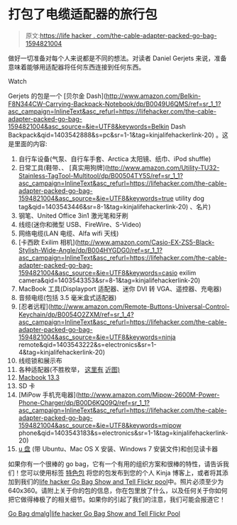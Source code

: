 # 打包了电缆适配器的旅行包

> 原文:[https://life hacker . com/the-cable-adapter-packed-go-bag-1594821004](https://lifehacker.com/the-cable-adapter-packed-go-bag-1594821004)

做好一切准备对每个人来说都是不同的想法。对读者 Daniel Gerjets 来说，准备意味着能够用适配器将任何东西连接到任何东西。

Watch

Gerjets 的包是一个 [贝尔金 Dash](http://www.amazon.com/Belkin-F8N344CW-Carrying-Backpack-Notebook/dp/B0049U6QMS/ref=sr_1_1?asc_campaign=InlineText&asc_refurl=https://lifehacker.com/the-cable-adapter-packed-go-bag-1594821004&asc_source=&ie=UTF8&keywords=Belkin Dash Backpack&qid=1403542888&s=pc&sr=1-1&tag=kinjalifehackerlink-20) 。这是里面的内容:

1.  自行车设备(气泵、自行车手套、Arctica 太阳镜、纸巾、iPod shuffle)
2.  日常工具(鞋带、、 [真实用狗牌](http://www.amazon.com/Utility-TU32-Stainless-TagTool-Multitool/dp/B00504TY5S/ref=sr_1_1?asc_campaign=InlineText&asc_refurl=https://lifehacker.com/the-cable-adapter-packed-go-bag-1594821004&asc_source=&ie=UTF8&keywords=true utility dog tag&qid=1403543446&sr=8-1&tag=kinjalifehackerlink-20) 、名片)
3.  钢笔、United Office 3in1 激光笔和牙刷
4.  线缆(迷你和微型 USB、FireWire、S-Video)
5.  网络电缆(LAN 电缆、Alfa wifi 天线)
6.  [卡西欧 Exilim 相机](http://www.amazon.com/Casio-EX-ZS5-Black-Stylish-Wide-Angle/dp/B004HYGDG0/ref=sr_1_1?asc_campaign=InlineText&asc_refurl=https://lifehacker.com/the-cable-adapter-packed-go-bag-1594821004&asc_source=&ie=UTF8&keywords=casio exilim camera&qid=1403543353&sr=8-1&tag=kinjalifehackerlink-20)
7.  MacBook 工具(Displayport 适配器、迷你 DVI 转 VGA、遥控器、充电器)
8.  音频电缆(包括 3.5 毫米盒式适配器)
9.  [忍者远程](http://www.amazon.com/Remote-Buttons-Universal-Control-Keychain/dp/B0054O2ZXM/ref=sr_1_4?asc_campaign=InlineText&asc_refurl=https://lifehacker.com/the-cable-adapter-packed-go-bag-1594821004&asc_source=&ie=UTF8&keywords=ninja remote&qid=1403543222&s=electronics&sr=1-4&tag=kinjalifehackerlink-20)
10.  线缆锁和展示布
11.  各种适配器(不胜枚举， [这里有](https://www.flickr.com/photos/dgerjets/14273018980/in/pool-2301352@N21/) [近图)](https://www.flickr.com/photos/dgerjets/14273003150/in/pool-2301352@N21/)
12.  [Macbook 13.3](http://www.amazon.com/Apple-MacBook-Burner-Camera-Leopard/dp/B004FG793G/ref=sr_1_4?asc_campaign=InlineText&asc_refurl=https://lifehacker.com/the-cable-adapter-packed-go-bag-1594821004&asc_source=&ie=UTF8&keywords=macbook&qid=1403543200&s=electronics&sr=1-4&tag=kinjalifehackerlink-20)
13.  SD 卡
14.  [MiPow 手机充电器](http://www.amazon.com/Mipow-2600M-Power-Phone-Charger/dp/B00D6KQ09Q/ref=sr_1_1?asc_campaign=InlineText&asc_refurl=https://lifehacker.com/the-cable-adapter-packed-go-bag-1594821004&asc_source=&ie=UTF8&keywords=mipow phone&qid=1403543183&s=electronics&sr=1-1&tag=kinjalifehackerlink-20)
15.  [u 盘](https://www.flickr.com/photos/dgerjets/14458498534/in/pool-2301352@N21/) (带 Ubuntu、Mac OS X 安装、Windows 7 安装文件)和创见读卡器

如果你有一个很棒的 go bag，它有一个有用的组织方案和很棒的特性，请告诉我们！您可以使用标签 [特色包](http://kinja.com/tag/featured-bag) 将您的包发布到您的个人 Kinja 博客上，或者将其添加到我们的[life hacker Go Bag Show and Tell Flickr pool](http://www.flickr.com/groups/2301352@N21)中。照片必须至少为 640x360。请附上关于你的包的信息，你在包里放了什么，以及任何关于你如何把它做得棒极了的相关细节。如果你的引起了我们的注意，我们可能会报道它！

[Go Bag dmalg](https://www.flickr.com/photos/dgerjets/14459569085/in/pool-2301352@N21/)|[life hacker Go Bag Show and Tell Flickr Pool](http://www.flickr.com/groups/2301352@N21)